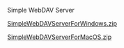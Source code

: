 Simple WebDAV Server

 [SimpleWebDAVServerForWindows.zip](SimpleWebDAVServerForWindows.zip) 

 [SimpleWebDAVServerForMacOS.zip](SimpleWebDAVServerForMacOS.zip) 

